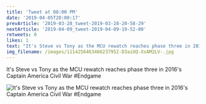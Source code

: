 ```yaml
---
title: 'Tweet at 08:00 PM'
date: '2019-04-05T20:00:17'
prevArticle: '2019-03-28_tweet-2019-03-28-20-58-29'
nextArticle: '2019-04-09_tweet-2019-04-09-19-52-00'
retweets: 0
likes: 1
text: "It's Steve vs Tony as the MCU rewatch reaches phase three in 2016's Captain America Civil War #Endgame"
img_filename: /images/1114256463466237952-D3aiUQ-XsAM2LV-.jpg
---
```

It's Steve vs Tony as the MCU rewatch reaches phase three in 2016's Captain America Civil War #Endgame

![It's Steve vs Tony as the MCU rewatch reaches phase three in 2016's Captain America Civil War #Endgame](/images/1114256463466237952-D3aiUQ-XsAM2LV-.jpg "It's Steve vs Tony as the MCU rewatch reaches phase three in 2016's Captain America Civil War #Endgame")